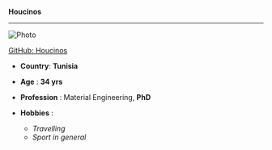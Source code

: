 **Houcinos**

---

![Photo](https://avatars3.githubusercontent.com/u/57623782?s=400&v=4 "Houcinos")

[GitHub: Houcinos](https://github.com/Houcinos "Houcinos, GitHub")

- **Country**: **Tunisia**
- **Age** : **34 yrs**
- **Profession** : Material Engineering, **PhD**
- **Hobbies** :

  - _Travelling_
  - _Sport in general_